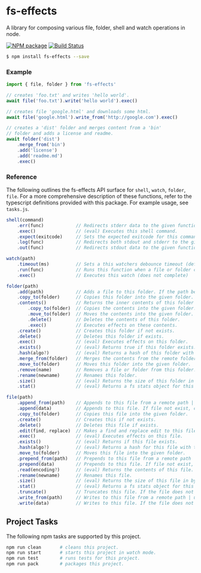 # fs-effects

A library for composing various file, folder, shell and watch operations in node.

[![NPM package](https://badge.fury.io/js/fs-effects.svg)](https://www.npmjs.com/package/fs-effects)  [![Build Status](https://travis-ci.org/sinclairzx81/fs-effects.svg?branch=master)](https://travis-ci.org/sinclairzx81/fs-effects)

```bash
$ npm install fs-effects --save
```

### Example

```typescript
import { file, folder } from 'fs-effects'

// creates 'foo.txt' and writes 'hello world'.
await file('foo.txt').write('hello world').exec()

// creates file 'google.html' and downloads some html.
await file('google.html').write_from('http://google.com').exec()

// creates a 'dist' folder and merges content from a 'bin'
// folder and adds a license and readme.
await folder('dist')
    .merge_from('bin')
    .add('license')
    .add('readme.md')
    .exec()
```

### Reference

The following outlines the fs-effects API surface for `shell`, `watch`, `folder`, `file`. For a more comprehensive description of these functions, refer to the typescript definitions provided with this package. For example usage, see `tasks.js`.

```typescript
shell(command)
    .err(func)            // Redirects stderr data to the given function.
    .exec()               // (eval) Executes this shell command.
    .expect(exitcode)     // Sets the expected exitcode for this command. Default is 0.
    .log(func)            // Redirects both stdout and stderr to the given function.
    .out(func)            // Redirects stdout data to the given function.

watch(path)
    .timeout(ms)          // Sets a this watchers debounce timeout (default is 250ms)
    .run(func)            // Runs this function when a file or folder changes.
    .exec()               // Executes this watch (does not complete)

folder(path)
    .add(path)            // Adds a file to this folder. If the path being added exists, it is overwritten.
    .copy_to(folder)      // Copies this folder into the given folder.
    .contents()           // Returns the inner contents of this folder (see contents)
        .copy_to(folder)  // Copies the contents into the given folder.
        .move_to(folder)  // Moves the contents into the given folder.
        .delete()         // Deletes the contents of this folder.
        .exec()           // Executes effects on these contents.
    .create()             // Creates this folder if not exists.
    .delete()             // Deletes this folder if exists.
    .exec()               // (eval) Executes effects on this folder.
    .exists()             // (eval) Returns true if this folder exists.
    .hash(algo?)          // (eval) Returns a hash of this folder with the given algorithm.
    .merge_from(folder)   // Merges the contents from the remote folder into this folder.
    .move_to(folder)      // Moves this folder into the given folder.
    .remove(name)         // Removes a file or folder from this folder.
    .rename(newname)      // Renames this folder.
    .size()               // (eval) Returns the size of this folder in bytes.
    .stat()               // (eval) Returns a fs stats object for this folder.

file(path)
    .append_from(path)    // Appends to this file from a remote path | url. If file not exist, create.
    .append(data)         // Appends to this file. If file not exist, create.
    .copy_to(folder)      // Copies this file into the given folder. 
    .create()             // Creates this if not exists.
    .delete()             // Deletes this file if exists.
    .edit(find, replace)  // Makes a find and replace edit to this file.
    .exec()               // (eval) Executes effects on this file.
    .exists()             // (eval) Returns if this file exists.
    .hash(algo?)          // (eval) Returns a hash for this file with the given algorithm.
    .move_to(folder)      // Moves this file into the given folder.
    .prepend_from(path)   // Prepends to this file from a remote path | url. If file not exist, create.
    .prepend(data)        // Prepends to this file. If file not exist, create.
    .read(encoding?)      // (eval) Returns the contents of this file.
    .rename(newname)      // Renames this file.
    .size()               // (eval) Returns the size of this file in bytes.
    .stat()               // (eval) Returns a fs stats object for this file.
    .truncate()           // Truncates this file. If the file does not exist, it is created.
    .write_from(path)     // Writes to this file from a remote path | url. If file not exist, create.
    .write(data)          // Writes to this file. If the file does not exist, it is created.
```

## Project Tasks

The following npm tasks are supported by this project.

```bash
npm run clean       # cleans this project.
npm run start       # starts this project in watch mode.
npm run test        # runs tests for this project.
npm run pack        # packages this project.
```